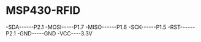 # MSP430-RFID




-SDA------P2.1
-MOSI-----P1.7
-MISO------P1.6
-SCK------P1.5
-RST------P2.1
-GND-----GND
-VCC----3.3V
